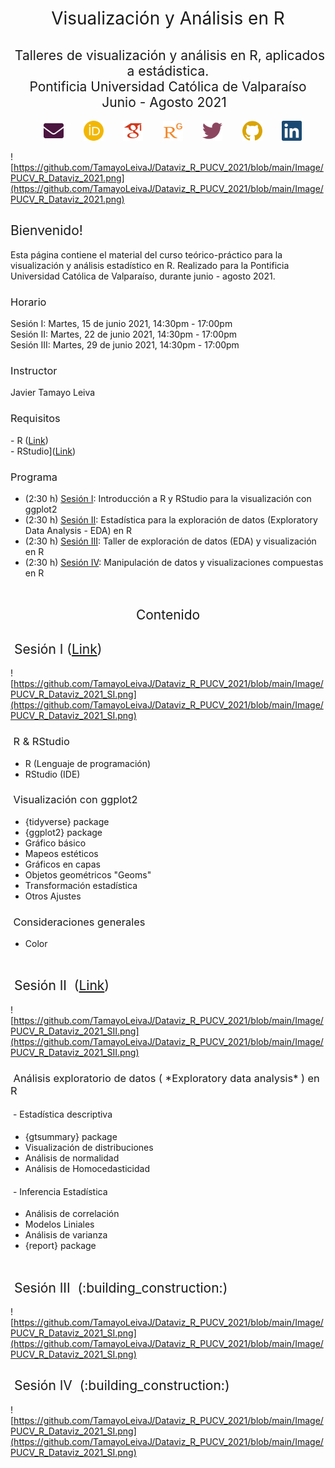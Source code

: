 <h1 style="font-weight:normal" align="center">
&nbsp;Visualización y Análisis en R&nbsp;
</h1>

<h2 style="font-weight:normal" align="center">
&nbsp;Talleres de visualización y análisis en R, aplicados a estádistica. <br> Pontificia Universidad Católica de Valparaíso <br> Junio - Agosto 2021 &nbsp;
</h2>

<div align="center">
&nbsp;&nbsp;&nbsp;
<a href="mailto:j.tamayo.leiva@gmail.com"><img height="32" width="32" src="https://github.com/TamayoLeivaJ/TamayoLeivaJ/blob/main/Image/logo/envelope-solid.svg" /></a> 
&nbsp;&nbsp;&nbsp;&nbsp;&nbsp;&nbsp;
<a href="https://orcid.org/0000-0003-2610-6957"><img height="32" width="32" src="https://github.com/TamayoLeivaJ/TamayoLeivaJ/blob/main/Image/logo/orcid.svg" /></a>
&nbsp;&nbsp;&nbsp;&nbsp;&nbsp;&nbsp; 
<a href="https://scholar.google.com/citations?user=Rr-4cmQwXX4C&hl=es"><img height="32" width="32" src="https://github.com/TamayoLeivaJ/TamayoLeivaJ/blob/main/Image/logo/google-scholar.svg" /></a>
&nbsp;&nbsp;&nbsp;&nbsp;&nbsp;&nbsp; 
<a href="https://www.researchgate.net/profile/Javier-Tamayo"><img height="32" width="32" src="https://github.com/TamayoLeivaJ/TamayoLeivaJ/blob/main/Image/logo/researchgate.svg" /></a>
&nbsp;&nbsp;&nbsp;&nbsp;&nbsp;&nbsp;
<a href="https://twitter.com/TamayoLeiva_J"><img height="32" width="32" src="https://github.com/TamayoLeivaJ/TamayoLeivaJ/blob/main/Image/logo/twitter.svg" /></a> 
&nbsp;&nbsp;&nbsp;&nbsp;&nbsp;&nbsp;
 <a href="https://github.com/TamayoLeivaJ/"><img height="32" width="32" src="https://github.com/TamayoLeivaJ/TamayoLeivaJ/blob/main/Image/logo/github.svg" /></a>
&nbsp;&nbsp;&nbsp;&nbsp;&nbsp;&nbsp;
 <a href="https://www.linkedin.com/in/javier-ignacio-tamayo-leiva-94613267/"><img height="32" width="32" src="https://github.com/TamayoLeivaJ/TamayoLeivaJ/blob/main/Image/logo/linkedin.svg" /></a> 
</div>

![https://github.com/TamayoLeivaJ/Dataviz_R_PUCV_2021/blob/main/Image/PUCV_R_Dataviz_2021.png](https://github.com/TamayoLeivaJ/Dataviz_R_PUCV_2021/blob/main/Image/PUCV_R_Dataviz_2021.png) 

<h2 style="font-weight:normal" align="left">Bienvenido! </h2>
Esta página contiene el material del curso teórico-práctico para la visualización y análisis estadístico en R. Realizado para la Pontificia Universidad Católica de Valparaíso, durante junio - agosto 2021.<br>     

<h3 style="font-weight:normal" align="left">Horario </h3>
Sesión I: Martes, 15 de junio 2021, 14:30pm - 17:00pm <br>
Sesión II: Martes, 22 de junio 2021, 14:30pm - 17:00pm <br>
Sesión III: Martes, 29 de junio 2021, 14:30pm - 17:00pm <br>

<h3 style="font-weight:normal" align="left">Instructor </h3>
Javier Tamayo Leiva <br>

<h3 style="font-weight:normal" align="left">Requisitos </h3>
- R (<a href="https://cran.r-project.org">Link</a>) <br>
- RStudio](<a href="https://www.rstudio.com/products/rstudio/download/">Link</a>) <br>

<h3 style="font-weight:normal" align="left">Programa </h3>

- (2:30 h) [Sesión I](https://tamayoleivaj.github.io/Dataviz_R_PUCV_2021/002_Slides/Sesion_001/Sesion_001.html): Introducción a R y RStudio para la visualización con ggplot2 <br>
- (2:30 h) [Sesión II](https://tamayoleivaj.github.io/Dataviz_R_PUCV_2021/002_Slides/Sesion_001/Sesion_001.html): Estadística para la exploración de datos (Exploratory Data Analysis - EDA) en R <br>
- (2:30 h) [Sesión III](https://tamayoleivaj.github.io/Dataviz_R_PUCV_2021/002_Slides/Sesion_001/Sesion_001.html): Taller de exploración de datos (EDA) y visualización en R <br>
- (2:30 h) [Sesión IV](https://tamayoleivaj.github.io/Dataviz_R_PUCV_2021/002_Slides/Sesion_001/Sesion_001.html): Manipulación de datos y visualizaciones compuestas en R <br><br>

<h2 style="font-weight:normal" align="center">Contenido </h2>

<p style="text-align:justify">

<h2 style="font-weight:normal" align="left">
&nbsp;Sesión I (<a href="https://tamayoleivaj.github.io/Dataviz_R_PUCV_2021/002_Slides/Sesion_001/Sesion_001.html">Link</a>) &nbsp;
</h2>

![https://github.com/TamayoLeivaJ/Dataviz_R_PUCV_2021/blob/main/Image/PUCV_R_Dataviz_2021_SI.png](https://github.com/TamayoLeivaJ/Dataviz_R_PUCV_2021/blob/main/Image/PUCV_R_Dataviz_2021_SI.png)

<h3 style="font-weight:normal" align="left">
&nbsp;R & RStudio&nbsp;
</h3>

- R (Lenguaje de programación)<br>
- RStudio (IDE)<br>

<h3 style="font-weight:normal" align="left">
&nbsp;Visualización con ggplot2&nbsp;
</h3>

- {tidyverse} package<br>
- {ggplot2} package<br>
- Gráfico básico<br>
- Mapeos estéticos<br>
- Gráficos en capas<br>
- Objetos geométricos "Geoms"<br>
- Transformación estadística<br>
- Otros Ajustes<br>

<h3 style="font-weight:normal" align="left">
&nbsp;Consideraciones generales&nbsp;
</h3>

- Color<br><br>

<h2 style="font-weight:normal" align="left">
&nbsp;Sesión II&nbsp; (<a href="https://tamayoleivaj.github.io/Dataviz_R_PUCV_2021/002_Slides/Sesion_002/Sesion_002.html">Link</a>)
</h2>

![https://github.com/TamayoLeivaJ/Dataviz_R_PUCV_2021/blob/main/Image/PUCV_R_Dataviz_2021_SII.png](https://github.com/TamayoLeivaJ/Dataviz_R_PUCV_2021/blob/main/Image/PUCV_R_Dataviz_2021_SII.png)

<h3 style="font-weight:normal" align="left">
&nbsp;Análisis exploratorio de datos ( *Exploratory data analysis* ) en R&nbsp;
</h3>

<h4 style="font-weight:normal" align="left">
&nbsp;- Estadística descriptiva&nbsp;
</h4>

- {gtsummary} package <br>
- Visualización de distribuciones <br>
- Análisis de normalidad <br>
- Análisis de Homocedasticidad <br>

<h4 style="font-weight:normal" align="left">
&nbsp;- Inferencia Estadística &nbsp;
</h4>

- Análisis de correlación <br>
- Modelos Liniales <br>
- Análisis de varianza <br>
- {report} package <br><br>

<h2 style="font-weight:normal" align="left">
&nbsp;Sesión III&nbsp; (:building_construction:)
</h2>

![https://github.com/TamayoLeivaJ/Dataviz_R_PUCV_2021/blob/main/Image/PUCV_R_Dataviz_2021_SI.png](https://github.com/TamayoLeivaJ/Dataviz_R_PUCV_2021/blob/main/Image/PUCV_R_Dataviz_2021_SI.png)


<h2 style="font-weight:normal" align="left">
&nbsp;Sesión IV&nbsp; (:building_construction:)
</h2>

![https://github.com/TamayoLeivaJ/Dataviz_R_PUCV_2021/blob/main/Image/PUCV_R_Dataviz_2021_SI.png](https://github.com/TamayoLeivaJ/Dataviz_R_PUCV_2021/blob/main/Image/PUCV_R_Dataviz_2021_SI.png)

</p>
